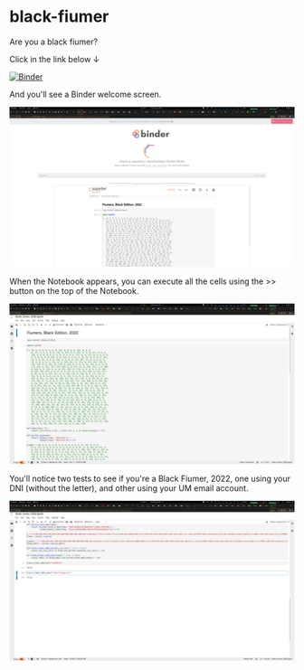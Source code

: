 # black-fiumer

Are you a black fiumer?

Click in the link below ↓

[![Binder](https://mybinder.org/badge_logo.svg)](https://mybinder.org/v2/gh/dsevilla/black-fiumer/HEAD?labpath=black_fiumer_2022.ipynb)

And you'll see a Binder welcome screen.

![Binder welcome](img/binder.png)

When the Notebook appears, you can execute all the cells using the >> button on the top of the Notebook.

![Notebook](img/notebook.png)

You'll notice two tests to see if you're a Black Fiumer, 2022, one using your DNI (without the letter), and other using your UM email account.

![Test!](img/test.png)
